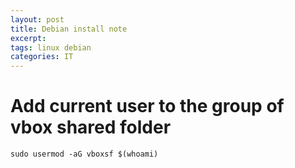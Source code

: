 ```yaml
---
layout: post
title: Debian install note
excerpt:
tags: linux debian
categories: IT
---
```


# Add current user to the group of vbox shared folder
```
sudo usermod -aG vboxsf $(whoami)
````
